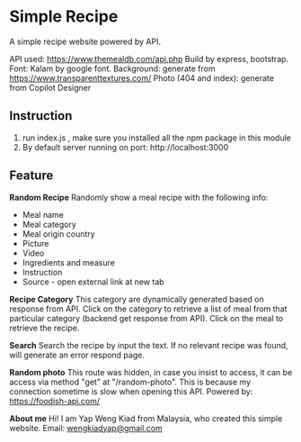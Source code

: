 # Simple Recipe
A simple recipe website powered by API.

API used: https://www.themealdb.com/api.php
Build by express, bootstrap.
Font: Kalam by google font.
Background: generate from https://www.transparenttextures.com/
Photo (404 and index): generate from Copilot Designer

## Instruction
 1. run index.js , make sure you installed all the npm package in this module
 2. By default server running on port: http://localhost:3000

## Feature
**Random Recipe**
Randomly show a meal recipe with the following info:
 - Meal name
 - Meal category
 - Meal origin country
 - Picture
 - Video
 - Ingredients and measure
 - Instruction
 - Source - open external link at new tab

**Recipe Category**
This category are dynamically generated based on response from API.
Click on the category to retrieve a list of meal from that particular category (backend get response from API).
Click on the meal to retrieve the recipe.

**Search**
Search the recipe by input the text.
If no relevant recipe was found, will generate an error respond page.

**Random photo**
This route was hidden, in case you insist to access, it can be access via method "get" at "/random-photo". 
This is because my connection sometime is slow when opening this API.
Powered by: https://foodish-api.com/

**About me**
Hi! I am Yap Weng Kiad from Malaysia, who created this simple website.
Email: wengkiadyap@gmail.com
